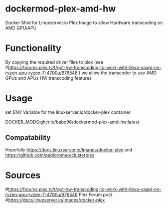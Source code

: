 # dockermod-plex-amd-hw
Docker Mod for Linuxserver.io Plex Image to allow Hardware transcoding on AMD GPU/APU

# Functionality

By copying the required driver files to plex (see #https://forums.plex.tv/t/got-hw-transcoding-to-work-with-libva-vaapi-on-ryzen-apu-ryzen-7-4700u/676546 )
we allow the transcoder to use AMD GPUs and APUs HW transcoding features

# Usage

set ENV Variable for the linuxserver.io/docker-plex container

DOCKER_MODS:ghcr.io/babo96/dockermod-plex-amd-hw:latest

## Compatability

Hopefully 	https://docs.linuxserver.io/images/docker-plex
and		https://github.com/pabloromeo/clusterplex

# Sources
#https://forums.plex.tv/t/got-hw-transcoding-to-work-with-libva-vaapi-on-ryzen-apu-ryzen-7-4700u/676546 Plex Forum post 
#https://docs.linuxserver.io/images/docker-plex

